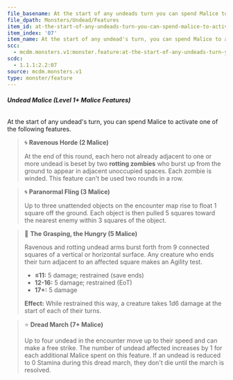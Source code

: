 ```yaml
---
file_basename: At the start of any undeads turn you can spend Malice to activate one of the following features
file_dpath: Monsters/Undead/Features
item_id: at-the-start-of-any-undeads-turn-you-can-spend-malice-to-activate-one-of-the-following-features
item_index: '07'
item_name: At the start of any undead's turn, you can spend Malice to activate one of the following features.
scc:
  - mcdm.monsters.v1:monster.feature:at-the-start-of-any-undeads-turn-you-can-spend-malice-to-activate-one-of-the-following-features
scdc:
  - 1.1.1:2.2:07
source: mcdm.monsters.v1
type: monster/feature
---
```


###### **Undead Malice (Level 1+ Malice Features)**

At the start of any undead's turn, you can spend Malice to activate one of the following features.

<!-- -->
> 🌀 **Ravenous Horde (2 Malice)**
>
> At the end of this round, each hero not already adjacent to one or more undead is beset by two **rotting zombies** who burst up from the ground to appear in adjacent unoccupied spaces. Each zombie is winded. This feature can't be used two rounds in a row.

<!-- -->
> 🌀 **Paranormal Fling (3 Malice)**
>
> Up to three unattended objects on the encounter map rise to float 1 square off the ground. Each object is then pulled 5 squares toward the nearest enemy within 3 squares of the object.

<!-- -->
> 🔳 **The Grasping, the Hungry (5 Malice)**
>
> Ravenous and rotting undead arms burst forth from 9 connected squares of a vertical or horizontal surface. Any creature who ends their turn adjacent to an affected square makes an Agility test.
>
> - **≤11:** 5 damage; restrained (save ends)
> - **12-16:** 5 damage; restrained (EoT)
> - **17+:** 5 damage
>
> **Effect:** While restrained this way, a creature takes 1d6 damage at the start of each of their turns.

<!-- -->
> ⭐️ **Dread March (7+ Malice)**
>
> Up to four undead in the encounter move up to their speed and can make a free strike. The number of undead affected increases by 1 for each additional Malice spent on this feature. If an undead is reduced to 0 Stamina during this dread march, they don't die until the march is resolved.
